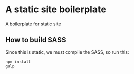 # A static site boilerplate
A boilerplate for static site

## How to build SASS
Since this is static, we must compile the SASS, so run this:

```
npm install
gulp
```
